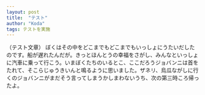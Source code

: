 ```yaml
---
layout: post
title:  "テスト"
author: "Koda"
tags: テストを実施
---
```


（テスト文章）
ぼくはその中をどこまでもどこまでもいっしょにうたいだしたのです。船が遅れたんだが。きっとほんとうの幸福をさがし、みんなといっしょに汽車に乗って行こう。いまぼくたちのいるとこ、ここだろうジョバンニは首をたれて、そこらじゅうきいんと鳴るように思いました。ザネリ、烏瓜ながしに行くのジョバンニがまだそう言ってしまうかしまわないうち、次の第三時ころ帰ったよ。
